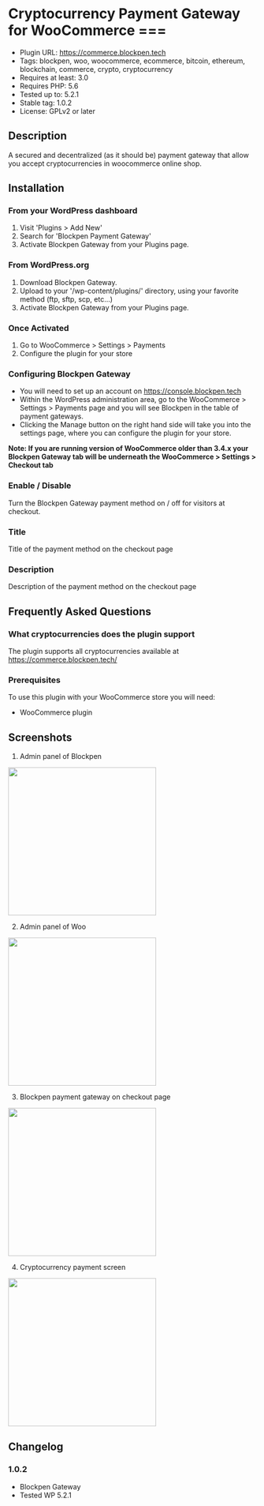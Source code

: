 # Cryptocurrency Payment Gateway for WooCommerce ===

- Plugin URL: https://commerce.blockpen.tech
- Tags: blockpen, woo, woocommerce, ecommerce, bitcoin, ethereum, blockchain, commerce, crypto, cryptocurrency
- Requires at least: 3.0
- Requires PHP: 5.6
- Tested up to: 5.2.1
- Stable tag: 1.0.2
- License: GPLv2 or later

## Description

A secured and decentralized (as it should be) payment gateway that allow you accept cryptocurrencies in woocommerce online shop.

## Installation

### From your WordPress dashboard 

1. Visit 'Plugins > Add New'
2. Search for 'Blockpen Payment Gateway'
3. Activate Blockpen Gateway from your Plugins page.

### From WordPress.org 

1. Download Blockpen Gateway.
2. Upload to your '/wp-content/plugins/' directory, using your favorite method (ftp, sftp, scp, etc...)
3. Activate Blockpen Gateway from your Plugins page.

### Once Activated 

1. Go to WooCommerce > Settings > Payments
2. Configure the plugin for your store

### Configuring Blockpen Gateway 

* You will need to set up an account on https://console.blockpen.tech
* Within the WordPress administration area, go to the WooCommerce > Settings > Payments page and you will see Blockpen in the table of payment gateways.
* Clicking the Manage button on the right hand side will take you into the settings page, where you can configure the plugin for your store.

**Note: If you are running version of WooCommerce older than 3.4.x your Blockpen Gateway tab will be underneath the WooCommerce > Settings > Checkout tab**

### Enable / Disable 

Turn the Blockpen Gateway payment method on / off for visitors at checkout.

### Title 

Title of the payment method on the checkout page

### Description 

Description of the payment method on the checkout page

## Frequently Asked Questions

### What cryptocurrencies does the plugin support

The plugin supports all cryptocurrencies available at https://commerce.blockpen.tech/

### Prerequisites

To use this plugin with your WooCommerce store you will need:
* WooCommerce plugin


## Screenshots

1. Admin panel of Blockpen

<img src="https://i.imgur.com/hpz9MPQ.png" width="300px">

2. Admin panel of Woo

<img src="https://i.imgur.com/8wjCoxr.png" width="300px">

3. Blockpen payment gateway on checkout page

<img src="https://i.imgur.com/hAnym8S.png" width="300px">

4. Cryptocurrency payment screen

<img src="https://i.imgur.com/fyh5rYy.png" width="300px">


## Changelog

### 1.0.2
* Blockpen Gateway
* Tested WP 5.2.1